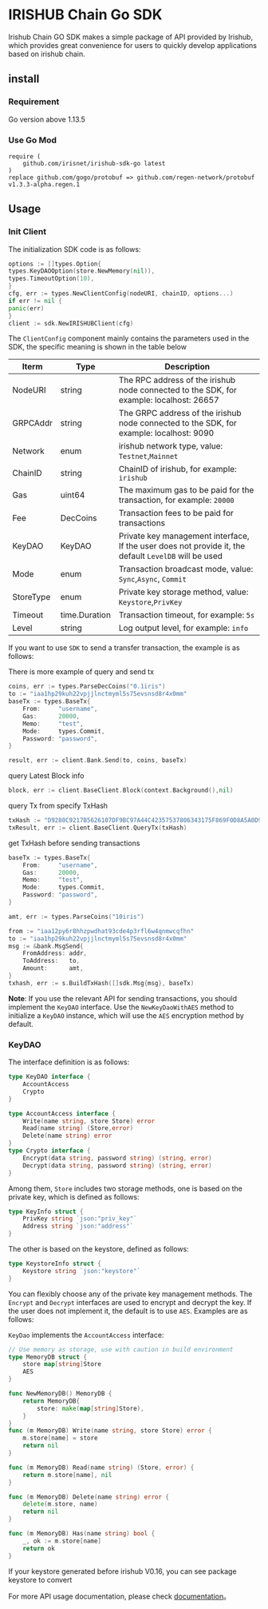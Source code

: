 # IRISHUB Chain Go SDK

Irishub Chain GO SDK makes a simple package of API provided by Irishub, which provides great convenience for users to quickly develop applications based on irishub chain.

## install

### Requirement

Go version above 1.13.5

### Use Go Mod

```text
require (
    github.com/irisnet/irishub-sdk-go latest
)
replace github.com/gogo/protobuf => github.com/regen-network/protobuf v1.3.3-alpha.regen.1
```

## Usage

### Init Client

The initialization SDK code is as follows:

```go
options := []types.Option{
types.KeyDAOOption(store.NewMemory(nil)),
types.TimeoutOption(10),
}
cfg, err := types.NewClientConfig(nodeURI, chainID, options...)
if err != nil {
panic(err)
}
client := sdk.NewIRISHUBClient(cfg)
```

The `ClientConfig` component mainly contains the parameters used in the SDK, the specific meaning is shown in the table below

| Iterm     | Type          | Description                                                                                           |
| --------- | ------------- | ----------------------------------------------------------------------------------------------------- |
| NodeURI   | string        | The RPC address of the irishub node connected to the SDK, for example: localhost: 26657               |
| GRPCAddr   | string       | The GRPC address of the irishub node connected to the SDK, for example: localhost: 9090               |
| Network   | enum          | irishub network type, value: `Testnet`,`Mainnet`                                                      |
| ChainID   | string        | ChainID of irishub, for example: `irishub`                                                            |
| Gas       | uint64        | The maximum gas to be paid for the transaction, for example: `20000`                                  |
| Fee       | DecCoins      | Transaction fees to be paid for transactions                                                          |
| KeyDAO    | KeyDAO        | Private key management interface, If the user does not provide it, the default `LevelDB` will be used |
| Mode      | enum          | Transaction broadcast mode, value: `Sync`,`Async`, `Commit`                                           |
| StoreType | enum          | Private key storage method, value: `Keystore`,`PrivKey`                                               |
| Timeout   | time.Duration | Transaction timeout, for example: `5s`                                                                |
| Level     | string        | Log output level, for example: `info`                                                                 |

If you want to use `SDK` to send a transfer transaction, the example is as follows:

There is more example of query and send tx

```go
coins, err := types.ParseDecCoins("0.1iris")
to := "iaa1hp29kuh22vpjjlnctmyml5s75evsnsd8r4x0mm"
baseTx := types.BaseTx{
    From:     "username",
    Gas:      20000,
    Memo:     "test",
    Mode:     types.Commit,
    Password: "password",
}

result, err := client.Bank.Send(to, coins, baseTx)
```

query Latest Block info
```go
block, err := client.BaseClient.Block(context.Background(),nil)
```

query Tx from specify TxHash
```go
txHash := "D9280C9217B5626107DF9BC97A44C42357537806343175F869F0D8A5A0D94ADD"
txResult, err := client.BaseClient.QueryTx(txHash)
```


get TxHash before sending transactions
```go
baseTx := types.BaseTx{
    From:     "username",
    Gas:      20000,
    Memo:     "test",
    Mode:     types.Commit,
    Password: "password",
}

amt, err := types.ParseCoins("10iris")

from := "iaa12py6r8hhzpwdhat93cde4p3rfl6w4qnmwcqfhn"
to := "iaa1hp29kuh22vpjjlnctmyml5s75evsnsd8r4x0mm"
msg := &bank.MsgSend{
	FromAddress: addr,
	ToAddress:   to,
	Amount:      amt,
}
txhash, err := s.BuildTxHash([]sdk.Msg{msg}, baseTx)
```

**Note**: If you use the relevant API for sending transactions, you should implement the `KeyDAO` interface. Use the `NewKeyDaoWithAES` method to initialize a `KeyDAO` instance, which will use the `AES` encryption method by default.

### KeyDAO

 The interface definition is as follows:

```go
type KeyDAO interface {
    AccountAccess
    Crypto
}

type AccountAccess interface {
    Write(name string, store Store) error
    Read(name string) (Store,error)
    Delete(name string) error
}
type Crypto interface {
    Encrypt(data string, password string) (string, error)
    Decrypt(data string, password string) (string, error)
}
```

Among them, `Store` includes two storage methods, one is based on the private key, which is defined as follows:

```go
type KeyInfo struct {
    PrivKey string `json:"priv_key"`
    Address string `json:"address"`
}
```

The other is based on the keystore, defined as follows:

```go
type KeystoreInfo struct {
    Keystore string `json:"keystore"`
}
```

You can flexibly choose any of the private key management methods. The `Encrypt` and `Decrypt` interfaces are used to encrypt and decrypt the key. If the user does not implement it, the default is to use `AES`. Examples are as follows:

`KeyDao` implements the `AccountAccess` interface:

```go
// Use memory as storage, use with caution in build environment
type MemoryDB struct {
    store map[string]Store
    AES
}

func NewMemoryDB() MemoryDB {
    return MemoryDB{
        store: make(map[string]Store),
    }
}
func (m MemoryDB) Write(name string, store Store) error {
    m.store[name] = store
    return nil
}

func (m MemoryDB) Read(name string) (Store, error) {
    return m.store[name], nil
}

func (m MemoryDB) Delete(name string) error {
    delete(m.store, name)
    return nil
}

func (m MemoryDB) Has(name string) bool {
    _, ok := m.store[name]
    return ok
}
```

If your keystore generated before irishub V0.16, you can see package keystore to convert

For more API usage documentation, please check [documentation](https://pkg.go.dev/mod/github.com/irisnet/irishub-sdk-go)。
